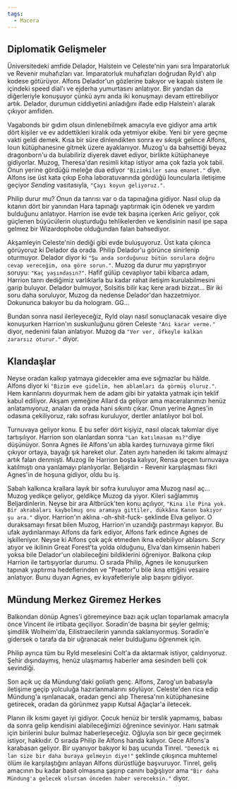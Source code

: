 ```yaml
---  
tags:  
  - Macera  
---  
```

  
## Diplomatik Gelişmeler  
  
Üniversitedeki amfide Delador, Halstein ve Celeste'nin yanı sıra İmparatorluk ve Revenir muhafızları var. İmparatorluk muhafızları doğrudan Ryld'ı alıp kodese götürüyor. Alfons Delador'un gözlerine bakıyor ve kapalı sistem ile içindeki speed dial'ı ve ejderha yumurtasını anlatıyor. Bir yandan da diğerleriyle konuşuyor çünkü aynı anda iki konuşmayı devam ettirebiliyor artık. Delador, durumun ciddiyetini anladığını ifade edip Halstein'ı alarak çıkıyor amfiden.  
  
Vagabonds bir gıdım olsun dinlenebilmek amacıyla eve gidiyor ama artık dört kişiler ve ev addettikleri kiralık oda yetmiyor ekibe. Yeni bir yere geçme vakti geldi demek. Kısa bir süre dinlendikten sonra ev sıkışık gelince Alfons, Ioun kütüphanesine gitmek üzere ayaklanıyor. Muzog'u da bahsettiği beyaz dragonborn'u da bulabiliriz diyerek davet ediyor, birlikte kütüphaneye gidiyorlar. Muzog, Theresa'dan resimli kitap istiyor ama çok fazla yok tabii. Onun yerine gördüğü meleğe dua ediyor `"Bizimkiler sana emanet."` diye. Alfons ise üst kata çıkıp Eoha laboratuvarında gördüğü Iouncularla iletişime geçiyor *Sending* vasıtasıyla, `"Çayı koyun geliyoruz."`.  
  
Philip durur mu? Onun da tanrısı var o da tapınağına gidiyor. Nasıl olup da kıtanın dört bir yanından Hara tapınağı yaptırmak için ödenek ve yardım bulduğunu anlatıyor. Harrion ise evde tek başına içerken Aric geliyor, çok güçlenen büyücülerin oluşturduğu tehlikelerden ve kendisinin nasıl ipe sapa gelmez bir Wizardophobe olduğundan falan bahsediyor.  
  
Akşamleyin Celeste'nin dediği gibi evde buluşuyoruz. Üst kata çıkınca görüyoruz ki Delador da orada. Philip Delador'u görünce sinirlenip oturmuyor. Delador diyor ki `"Şu anda sorduğunuz bütün sorulara doğru cevap vereceğim, ona göre sorun."`. Muzog da durur mu yapıştırıyor soruyu: `"Kaç yaşındasın?"`. Hafif gülüp cevaplıyor tabii kibarca adam, Harrion tanrı dediğimiz varlıklarla bu kadar rahat iletişim kurulabilmesini garip buluyor. Delador bulmuyor, Solsitis bilir kaç kere aradı bizzat... Bir iki soru daha soruluyor, Muzog da nedense Delador'dan hazzetmiyor. Dokununca bakıyor bu da hologram. GG...  
  
Bundan sonra nasıl ilerleyeceğiz, Ryld olayı nasıl sonuçlanacak vesaire diye konuşurken Harrion'ın suskunluğunu gören Celeste `"Ani karar verme."` diyor, nedenini falan anlatıyor. Muzog da `"Ver ver, öfkeyle kalkan zararsız oturur."` diyor.  
  
## Klandaşlar  
  
Neyse oradan kalkıp yatmaya gidecekler ama eve sığmazlar bu hâlde. Alfons diyor ki `"Bizim eve gidelim, hem ablamları da görmüş oluruz."`. Hem karınlarını doyurmak hem de adam gibi bir yatakta yatmak için teklif kabul ediliyor. Akşam yemeğine Allard da geliyor ama maceralarımızı henüz anlatamıyoruz, anaları da orada hani sıkıntı çıkar. Onun yerine Agnes'in odasına çekiliyoruz, rakı sofrası kuruluyor, dertler anlatılıyor bol bol.  
  
Turnuvaya geliyor konu. E bu sefer dört kişiyiz, nasıl olacak takımlar diye tartışılıyor. Harrion son olanlardan sonra `"Lan katılmasam mı?"`diye düşünüyor. Sonra Agnes ile Alfons'un abla kardeş turnuvaya girme fikri çıkıyor ortaya, bayağı şık hareket olur. Zaten aynı haneden iki takımı almayız artık falan denmişti. Muzog ile Harrion boşta kalıyor, Rensa geçen turnuvaya katılmıştı ona yanlamayı planlıyorlar. Beljardin - Revenir karşılaşması fikri Agnes'in de hoşuna gidiyor, oldu bu iş.  
  
Sabah kalkınca krallara layık bir sofra kuruluyor ama Muzog nasıl aç... Muzog yedikçe geliyor, geldikçe Muzog da yiyor. Kileri sağlammış Beljardinlerin. Neyse bir ara Altbrück'ten konu açılıyor, `"Kina ile Pina yok. Bir akrabaları kaybolmuş onu aramaya gittiler, dükkâna Kanon bakıyor şu ara."` diyor. Harrion'ın aklına -oh-shit-fuck- şeklinde Elva geliyor. O duraksamayı fırsat bilen Muzog, Harrion'ın uzandığı pastırmayı kapıyor. Bu ufak aydınlanmayı Alfons da fark ediyor, Alfons fark edince Agnes de işkilleniyor. Neyse ki Alfons çok açık etmeden ikna edebiliyor ablasını. *Scry* atıyor ve ikilinin Great Forest'ta yolda olduğunu, Elva'dan kimsenin haberi yoksa bile Delador'un olabileceğini bildiklerini öğreniyor. Balkona çıkıp Harrion ile tartışıyorlar durumu. O sırada Philip, Agnes ile konuşurken tapınak yaptırma hedeflerinden ve "Praetor"u bile ikna ettiğini vesaire anlatıyor. Bunu duyan Agnes, ev kıyafetleriyle alıp başını gidiyor.  
  
## Mündung Merkez Giremez Herkes  
  
Balkondan dönüp Agnes'i göremeyince bazı açık uçları toparlamak amacıyla önce Vincent ile irtibata geçiliyor. Soradin'de başına bir şeyler gelmiş; şimdilik Wolheim'da, Eilistraecilerin yanında saklanıyormuş. Soradin'e gidersek o tarafa da bir uğranacak neler bulduğunu öğrenmek için.  
  
Philip ayrıca tüm bu Ryld meselesini Colt'a da aktarmak istiyor, çaldırıyoruz. Şehir dışındaymış, henüz ulaşmamış haberler ama sesinden belli çok sevindiği.  
  
Son açık uç da Mündung'daki goliath genç. Alfons, Zarog'un babasıyla iletişime geçip yolculuğa hazırlanmalarını söylüyor. Celeste'den rica edip Mündung'a ışınlanacak, oradan genci alıp Theresa'nın kütüphanesine getirecek, oradan da görünmez yapıp Kutsal Ağaçlar'a iletecek.  
  
Planın ilk kısmı gayet iyi gidiyor. Çocuk henüz bir terslik yapmamış, babası da sonra gelip kendisini alabileceğimizi öğrenince seviniyor. Hanı satmak için birilerini bulur bulmaz haberleşeceğiz. Oğluyla son bir gece geçirmek istiyor, hakkıdır. O sırada Philip ile Alfons handa kalıyor. Gece Alfons'a karabasan geliyor. Bir uyanıyor bakıyor ki baş ucunda Tinrel. `"Demedik mi lan size bir daha buraya gelmeyin diye!"` şeklinde çıkışınca muhtemel ölüm ile karşılaştığını anlayan Alfons dürüstlüğe başvuruyor. Tinrel, geliş amacının bu kadar basit olmasına şaşırıp canını bağışlıyor ama `"Bir daha Mündung'a gelecek olursan önceden haber vereceksin."` diyor.